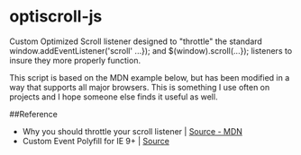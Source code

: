 # optiscroll-js
Custom Optimized Scroll listener designed to "throttle" the standard window.addEventListener('scroll' ...}); and $(window).scroll(...}); listeners to insure they more properly function. 

This script is based on the MDN example below, but has been modified in a way that supports all major browsers. This is something I use often on projects and I hope someone else finds it useful as well.

##Reference

- Why you should throttle your scroll listener | [Source - MDN](https://developer.mozilla.org/en-US/docs/Web/Events/scroll#Example)
- Custom Event Polyfill for IE 9+ | [Source](https://developer.mozilla.org/en-US/docs/Web/API/CustomEvent/CustomEvent#Polyfill)
